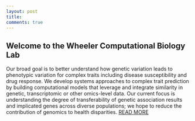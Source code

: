 ```yaml
---
layout: post
title: 
comments: true
---
```


## Welcome to the Wheeler Computational Biology Lab

Our broad goal is to better understand how genetic variation leads to phenotypic variation for complex traits including disease susceptibility and drug response. 
We develop systems approaches to complex trait prediction by building computational models that leverage and integrate similarity in genetic, transcriptomic or other omics-level data. Our current focus is understanding the degree of transferability of genetic association results and implicated genes across diverse populations; we hope to reduce the contribution of genomics to health disparities.
<a href="{{ site.baseurl }}/research">READ MORE</a>
